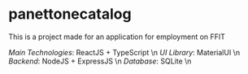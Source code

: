# panettonecatalog

This is a project made for an application for employment on FFIT

*Main Technologies*: ReactJS + TypeScript \n
*UI Library*: MaterialUI \n
*Backend*: NodeJS + ExpressJS \n
*Database*: SQLite \n

